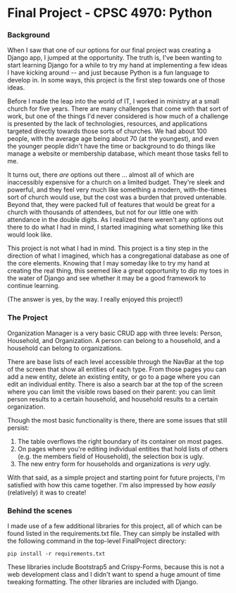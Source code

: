 # Final Project - CPSC 4970: Python

### Background

When I saw that one of our options for our final project was creating a Django app, I jumped at the opportunity. The truth is, I've been wanting to start learning Django for a while to try my hand at implementing a few ideas I have kicking around -- and just because Python is a fun language to develop in. In some ways, this project is the first step towards one of those ideas.

Before I made the leap into the world of IT, I worked in ministry at a small church for five years. There are many challenges that come with that sort of work, but one of the things I'd never considered is how much of a challenge is presented by the lack of technologies, resources, and applications targeted directly towards those sorts of churches. We had about 100 people, with the average age being about 70 (at the youngest), and even the younger people didn't have the time or background to do things like manage a website or membership database, which meant those tasks fell to me. 

It turns out, there *are* options out there ... almost all of which are inaccessibly expensive for a church on a limited budget. They're sleek and powerful, and they feel very much like something a modern, with-the-times sort of church would use, but the cost was a burden that proved untenable. Beyond that, they were packed full of features that would be great for a church with thousands of attendees, but not for our little one with attendance in the double digits. As I realized there weren't any options out there to do what I had in mind, I started imagining what something like this would look like.

This project is not what I had in mind. This project is a tiny step in the direction of what I imagined, which has a congregational database as one of the core elements. Knowing that I may someday like to try my hand at creating the real thing, this seemed like a great opportunity to dip my toes in the water of Django and see whether it may be a good framework to continue learning.

(The answer is yes, by the way. I really enjoyed this project!)

### The Project

Organization Manager is a very basic CRUD app with three levels: Person, Household, and Organization. A person can belong to a household, and a household can belong to organizations.

There are base lists of each level accessible through the NavBar at the top of the screen that show all entities of each type. From those pages you can add a new entity, delete an existing entity, or go to a page where you can edit an individual entity. There is also a search bar at the top of the screen where you can limit the visible rows based on their parent: you can limit person results to a certain household, and household results to a certain organization.

Though the most basic functionality is there, there are some issues that still persist:
1. The table overflows the right boundary of its container on most pages.
2. On pages where you're editing individual entities that hold lists of others (e.g. the members field of Household), the selection box is ugly.
3. The new entry form for households and organizations is *very* ugly.

With that said, as a simple project and starting point for future projects, I'm satisfied with how this came together. I'm also impressed by how *easily* (relatively) it was to create!

### Behind the scenes

I made use of a few additional libraries for this project, all of which can be found listed in the requirements.txt file. They can simply be installed with the following command in the top-level FinalProject directory:

    pip install -r requirements.txt

These libraries include Bootstrap5 and Crispy-Forms, because this is not a web development class and I didn't want to spend a huge amount of time tweaking formatting. The other libraries are included with Django.